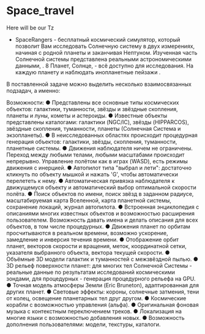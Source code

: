 # Space_travel
Here will be our Tz
- SpaceRangers - бесплатный космический симулятор, который позволит Вам исследовать Солнечную систему в двух измерениях, начиная с родной планеты и заканчивая Нептуном. Изученная часть Солнечной системы представлена реальными астрономическими данными, . 8 Планет, Солнце,  - всё доступно для исследования. На каждую планету и наблюдать инопланетные пейзажи . 

В поставленной задаче можно выделить несколько взаимосвязанных подзадач, а именно:

Возможности:
● Представлены все основные типы космических объектов: галактики, туманности, звёзды и звёздные скопления, планеты и луны, кометы и астероиды.
● Известные объекты представлены каталогами: галактики (NGC/IC), звёзды (HIPPARCOS), звёздные скопления, туманности, планеты (Солнечная Система и экзопланеты).
● В неисследованных областях происходит процедурная генерация объектов: галактики, звёзды, скопления, туманности, планетные системы.
● Движения наблюдателя ничем не ограничены. Переход между любыми телами, любыми масштабами происходит непрерывно. Управление полётом как в играх (WASD), есть режимы движения с инерцией.
● Автопилот типа "выбрал и лети": достаточно кликнуть по объекту мышкой и нажать 'G', чтобы автоматически перелететь к нему.
● Автоматическая привязка наблюдателя к движущемуся объекту и автоматический выбор оптимальной скорости полёта.
● Поиск объектов по имени, поиск звёзд в заданном радиусе, масштабируемая карта Вселенной, карта планетной системы, сохранение локаций, журнал автопилота.
● Встроенная энциклопедия с описаниями многих известных объектов и возможностью расширения пользователем. Возможность давать имена и делать описания для всех объектов, в том числе процедурных.
● Движения планет по орбитам просчитываются в реальном времени, возможно ускорение, замедление и инверсия течения времени.
● Отображение орбит планет, векторов скорости и вращения, меток, координатной сетки, указателя выбранного объекта, вектора текущей скорости.
● Объёмные 3D модели галактик и туманностей с межзвёздной пылью.
● 3D рельеф поверхности планет: для многих тел Солнечной Системы - реальные данные по результатам исследований космическими зондами, для процедурных - генерация процедурного рельефа на GPU.
● Точная модель атмосферы Земли (Eric Bruneton), адаптированная для других планет.
● Световые эффекты: короны, солнечные затмения, тени от колец, освещение планетарных тел друг другом.
● Космические корабли с возможностью управления (альфа).
● Оригинальная фоновая музыка с контекстным переключением треков.
● Локализация на многие языки с возможностью добавления новых.
● Возможность дополнения пользователями: модели, текстуры, каталоги. 
